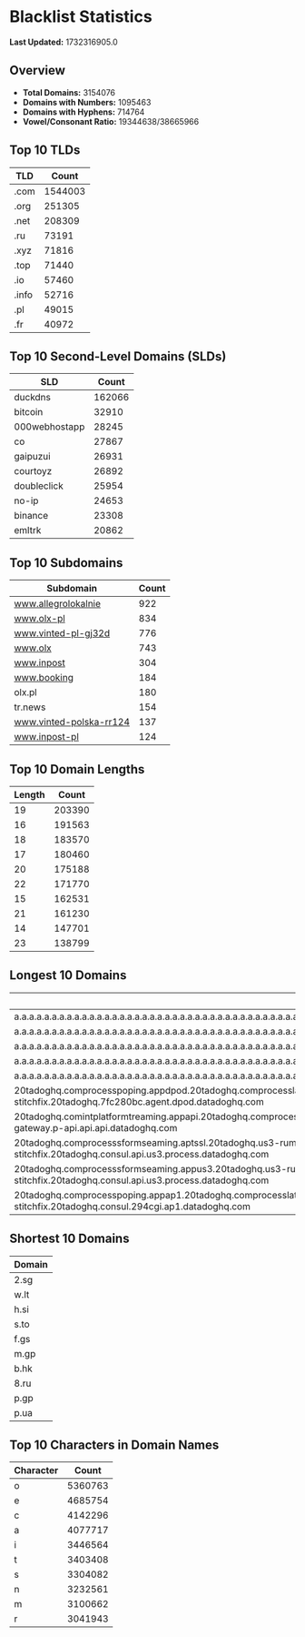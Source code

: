 # Blacklist Statistics

**Last Updated:** 1732316905.0

## Overview
- **Total Domains:** 3154076
- **Domains with Numbers:** 1095463
- **Domains with Hyphens:** 714764
- **Vowel/Consonant Ratio:** 19344638/38665966

## Top 10 TLDs
| TLD | Count |
| --- | ----- |
| .com | 1544003 |
| .org | 251305 |
| .net | 208309 |
| .ru | 73191 |
| .xyz | 71816 |
| .top | 71440 |
| .io | 57460 |
| .info | 52716 |
| .pl | 49015 |
| .fr | 40972 |

## Top 10 Second-Level Domains (SLDs)
| SLD | Count |
| --- | ----- |
| duckdns | 162066 |
| bitcoin | 32910 |
| 000webhostapp | 28245 |
| co | 27867 |
| gaipuzui | 26931 |
| courtoyz | 26892 |
| doubleclick | 25954 |
| no-ip | 24653 |
| binance | 23308 |
| emltrk | 20862 |

## Top 10 Subdomains
| Subdomain | Count |
| --------- | ----- |
| www.allegrolokalnie | 922 |
| www.olx-pl | 834 |
| www.vinted-pl-gj32d | 776 |
| www.olx | 743 |
| www.inpost | 304 |
| www.booking | 184 |
| olx.pl | 180 |
| tr.news | 154 |
| www.vinted-polska-rr124 | 137 |
| www.inpost-pl | 124 |

## Top 10 Domain Lengths
| Length | Count |
| ------ | ----- |
| 19 | 203390 |
| 16 | 191563 |
| 18 | 183570 |
| 17 | 180460 |
| 20 | 175188 |
| 22 | 171770 |
| 15 | 162531 |
| 21 | 161230 |
| 14 | 147701 |
| 23 | 138799 |

## Longest 10 Domains
| Domain |
| ------ |
| a.a.a.a.a.a.a.a.a.a.a.a.a.a.a.a.a.a.a.a.a.a.a.a.a.a.a.a.a.a.a.a.a.a.a.a.a.a.a.a.a.a.a.a.a.a.a.a.a.a.a.a.a.a.a.a.a.a.a.a.a.a.a.a.a.a.a.a.a.a.a.a.a.a.a.a.a.a.a.a.a.a.a.a.a.a.a.a.a.a.a.a.a.a.a.a.a.a.a.a.a.a.a.a.a.a.a.a.a.a.a.a.a.a.a.a.a.a.a.myniceposts.com |
| a.a.a.a.a.a.a.a.a.a.a.a.a.a.a.a.a.a.a.a.a.a.a.a.a.a.a.a.a.a.a.a.a.a.a.a.a.a.a.a.a.a.a.a.a.a.a.a.a.a.a.a.a.a.a.a.a.a.a.a.a.a.a.a.a.a.a.a.a.a.a.a.a.a.a.a.a.a.a.a.a.a.a.a.a.a.a.a.a.a.a.a.a.a.a.a.a.a.a.a.a.a.a.a.a.a.a.a.a.a.a.a.a.a.a.a.a.a.myniceposts.com |
| a.a.a.a.a.a.a.a.a.a.a.a.a.a.a.a.a.a.a.a.a.a.a.a.a.a.a.a.a.a.a.a.a.a.a.a.a.a.a.a.a.a.a.a.a.a.a.a.a.a.a.a.a.a.a.a.a.a.a.a.a.a.a.a.a.a.a.a.a.a.a.a.a.a.a.a.a.a.a.a.a.a.a.a.a.a.a.a.a.a.a.a.a.a.a.a.a.a.a.a.a.a.a.a.a.a.a.a.a.a.a.a.a.a.a.a.a.myniceposts.com |
| a.a.a.a.a.a.a.a.a.a.a.a.a.a.a.a.a.a.a.a.a.a.a.a.a.a.a.a.a.a.a.a.a.a.a.a.a.a.a.a.a.a.a.a.a.a.a.a.a.a.a.a.a.a.a.a.a.a.a.a.a.a.a.a.a.a.a.a.a.a.a.a.a.a.a.a.a.a.a.a.a.a.a.a.a.a.a.a.a.a.a.a.a.a.a.a.a.a.a.a.a.a.a.a.a.a.a.a.a.a.a.a.a.a.a.a.myniceposts.com |
| a.a.a.a.a.a.a.a.a.a.a.a.a.a.a.a.a.a.a.a.a.a.a.a.a.a.a.a.a.a.a.a.a.a.a.a.a.a.a.a.a.a.a.a.a.a.a.a.a.a.a.a.a.a.a.a.a.a.a.a.a.a.a.a.a.a.a.a.a.a.a.a.a.a.a.a.a.a.a.a.a.a.a.a.a.a.a.a.a.a.a.a.a.a.a.a.a.a.a.a.a.a.a.a.a.a.a.a.a.a.a.a.a.a.a.myniceposts.com |
| 20tadoghq.comprocesspoping.appdpod.20tadoghq.comprocesslatin.agent.dpod.20tadoghq.0-13-9-app.dpod.20tadoghq.usage-comprocessbeta-intakes.dpod.20tadoghq.customer-agent.20tadoghq.helm-20tadoghq-stitchfix.20tadoghq.7fc280bc.agent.dpod.datadoghq.com |
| 20tadoghq.comintplatformtreaming.appapi.20tadoghq.comprocesslatin.api.api.20tadoghq.nautilusll-sandbox.api.20tadoghq.usage-aptsrofiles.api.20tadoghq.comproduction-iress.20tadoghq.comproduction-stitchfix.slack-gateway.p-api.api.api.datadoghq.com |
| 20tadoghq.comprocesssformseaming.aptssl.20tadoghq.us3-rum.api.us3.20tadoghq.comproclient.us3.20tadoghq.usage-comprocessbeta-intakes.us3.20tadoghq.comproduction-1.q.20tadoghq.comproduction-stitchfix.20tadoghq.consul.api.us3.process.datadoghq.com |
| 20tadoghq.comprocesssformseaming.appus3.20tadoghq.us3-rum.api.us3.20tadoghq.appus3events.us3.20tadoghq.usage-comprocessbeta-intakes.us3.20tadoghq.comproductptn-1.q.20tadoghq.comproductptn-stitchfix.20tadoghq.consul.api.us3.process.datadoghq.com |
| 20tadoghq.comprocesspoping.appap1.20tadoghq.comprocesslatin.294cgi.ap1.20tadoghq.0-13-9-app.ap1.20tadoghq.usage-comprocesseseta-urls.ap1.20tadoghq.helm-20tadoghq-iress.20tadoghq.helm-20tadoghq-stitchfix.20tadoghq.consul.294cgi.ap1.datadoghq.com |

## Shortest 10 Domains
| Domain |
| ------ |
| 2.sg |
| w.lt |
| h.si |
| s.to |
| f.gs |
| m.gp |
| b.hk |
| 8.ru |
| p.gp |
| p.ua |

## Top 10 Characters in Domain Names
| Character | Count |
| --------- | ----- |
| o | 5360763 |
| e | 4685754 |
| c | 4142296 |
| a | 4077717 |
| i | 3446564 |
| t | 3403408 |
| s | 3304082 |
| n | 3232561 |
| m | 3100662 |
| r | 3041943 |
